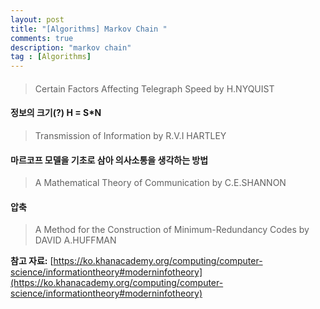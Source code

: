 ```yaml
---
layout: post
title: "[Algorithms] Markov Chain "
comments: true
description: "markov chain"
tag : [Algorithms]
---
```

#### 
>Certain Factors Affecting Telegraph Speed by H.NYQUIST

#### 정보의 크기(?) H = S*N
>Transmission of Information by R.V.I HARTLEY

#### 마르코프 모델을 기초로 삼아 의사소통을 생각하는  방법
>A Mathematical Theory of Communication by C.E.SHANNON

#### 압축
>A Method for the Construction of Minimum-Redundancy Codes by DAVID A.HUFFMAN 


**참고 자료:**
[https://ko.khanacademy.org/computing/computer-science/informationtheory#moderninfotheory](https://ko.khanacademy.org/computing/computer-science/informationtheory#moderninfotheory)